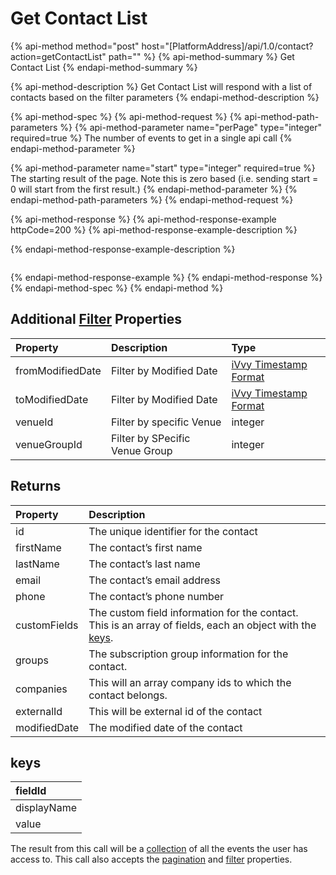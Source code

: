 # Get Contact List

{% api-method method="post" host="\[PlatformAddress\]/api/1.0/contact?action=getContactList" path="" %}
{% api-method-summary %}
Get Contact List
{% endapi-method-summary %}

{% api-method-description %}
Get Contact List will respond with a list of contacts based on the filter parameters
{% endapi-method-description %}

{% api-method-spec %}
{% api-method-request %}
{% api-method-path-parameters %}
{% api-method-parameter name="perPage" type="integer" required=true %}
The number of events to get in a single api call
{% endapi-method-parameter %}

{% api-method-parameter name="start" type="integer" required=true %}
The starting result of the page. Note this is zero based \(i.e. sending start = 0 will start from the first result.\)
{% endapi-method-parameter %}
{% endapi-method-path-parameters %}
{% endapi-method-request %}

{% api-method-response %}
{% api-method-response-example httpCode=200 %}
{% api-method-response-example-description %}

{% endapi-method-response-example-description %}

```text

```
{% endapi-method-response-example %}
{% endapi-method-response %}
{% endapi-method-spec %}
{% endapi-method %}

## Additional [Filter](../getting-started/interpreting-the-response/filtering.md) Properties

| Property | Description | Type |
| :--- | :--- | :--- |
| fromModifiedDate | Filter by Modified Date | [iVvy Timestamp Format](../development-reference/timestamp-format.md) |
| toModifiedDate | Filter by Modified Date | [iVvy Timestamp Format](../development-reference/timestamp-format.md) |
| venueId | Filter by specific Venue | integer |
| venueGroupId | Filter by SPecific Venue Group | integer |

## Returns

| Property | Description |
| :--- | :--- |
| id | The unique identifier for the contact |
| firstName | The contact’s first name |
| lastName | The contact’s last name |
| email | The contact’s email address |
| phone | The contact’s phone number |
| customFields | The custom field information for the contact. This is an array of fields, each an object with the [keys](get-contact-list.md#keys). |
| groups | The subscription group information for the contact. |
| companies | This will an array company ids to which the contact belongs. |
| externalId | This will be external id of the contact |
| modifiedDate | The modified date of the contact |

## keys

| fieldId |
| :--- |
| displayName |
| value |

The result from this call will be a [collection](../getting-started/interpreting-the-response/collections.md) of all the events the user has access to. This call also accepts the [pagination](../getting-started/interpreting-the-response/pagination.md) and [filter](../getting-started/interpreting-the-response/filtering.md) properties.

